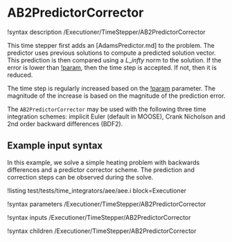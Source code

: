 # AB2PredictorCorrector

!syntax description /Executioner/TimeStepper/AB2PredictorCorrector

This time stepper first adds an [AdamsPredictor.md] to the problem. The predictor
uses previous solutions to compute a predicted solution vector. This prediction is
then compared using a $L\_infty$ norm to the solution. If the error is lower than
[!param](/Executioner/TimeStepper/AB2PredictorCorrector/e_max),
then the time step is accepted. If not, then it is reduced.

The time step is regularly increased based on the
[!param](/Executioner/TimeStepper/AB2PredictorCorrector/steps_between_increase) parameter. The
magnitude of the increase is based on the magnitude of the prediction error.

The `AB2PredictorCorrector` may be used with the following three time integration schemes:
implicit Euler (default in MOOSE), Crank Nicholson and 2nd order backward differences (BDF2).

## Example input syntax

In this example, we solve a simple heating problem with backwards differences and a predictor
corrector scheme. The prediction and correction steps can be observed during the solve.

!listing test/tests/time_integrators/aee/aee.i block=Executioner

!syntax parameters /Executioner/TimeStepper/AB2PredictorCorrector

!syntax inputs /Executioner/TimeStepper/AB2PredictorCorrector

!syntax children /Executioner/TimeStepper/AB2PredictorCorrector
